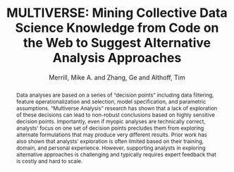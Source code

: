 ---
abstract: Data analyses are based on a series of “decision points” including data
  filtering, feature operationalization and selection, model specification, and parametric
  assumptions. “Multiverse Analysis” research has shown that a lack of exploration
  of these decisions can lead to non-robust conclusions based on highly sensitive
  decision points. Importantly, even if myopic analyses are technically correct, analysts’
  focus on one set of decision points precludes them from exploring alternate formulations
  that may produce very different results. Prior work has also shown that analysts’
  exploration is often limited based on their training, domain, and personal experience.
  However, supporting analysts in exploring alternative approaches is challenging
  and typically requires expert feedback that is costly and hard to scale.
address: Virtual Event Singapore
author: Merrill, Mike A. and Zhang, Ge and Althoff, Tim
booktitle: KDD
description: Data analyses are based on a series of “decision points” including data
  filtering, feature operationalization and selection, model specification, and parametric
  assumptions. In this work we mine Kaggle for hundreds of thousands of decision points
  and train a novel language model to suggest alternative analyses.
doi: 10.1145/3447548.3467455
file: Merrill et al. - 2021 - MULTIVERSE Mining Collective Data Science Knowled.pdf:/Users/michaelmerrill/Zotero/storage/5SIZTGV6/Merrill
  et al. - 2021 - MULTIVERSE Mining Collective Data Science Knowled.pdf:application/pdf
highlight: 1
isbn: 978-1-4503-8332-5
language: en
month: August
pages: 1212--1222
pdf: merrill_multiverse_2021.pdf
publisher: ACM
shorttitle: '{MULTIVERSE}'
thumbnail: merrill_multiverse_2021.png
title: 'MULTIVERSE: Mining Collective Data Science Knowledge from Code on the Web
  to Suggest Alternative Analysis Approaches'
url: https://dl.acm.org/doi/10.1145/3447548.3467455
urldate: '2021-08-30'
year: '2021'
---